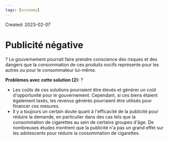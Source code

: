 ```yaml
---
tags: [economy] 
---
```

Created: 2023-02-07

# Publicité négative
?
Le gouvernement pourrait faire prendre conscience des risques et des dangers que la consommation de ces produits nocifs représente pour les autres ou pour le consommateur lui-même.
<!--SR:!2023-02-20,9,250-->

**Problèmes avec cette solution (2):**
?
-   Les coûts de ces solutions pourraient être élevés et générer un coût d'opportunité pour le gouvernement. Cependant, si ces biens étaient également taxés, les revenus générés pourraient être utilisés pour financer ces mesures.
-   Il y a toujours un certain doute quant à l'efficacité de la publicité pour réduire la demande, en particulier dans des cas tels que la consommation de cigarettes au sein de certains groupes d'âge. De nombreuses études montrent que la publicité n'a pas un grand effet sur les adolescents pour réduire la consommation de cigarettes.
<!--SR:!2023-02-20,9,250-->